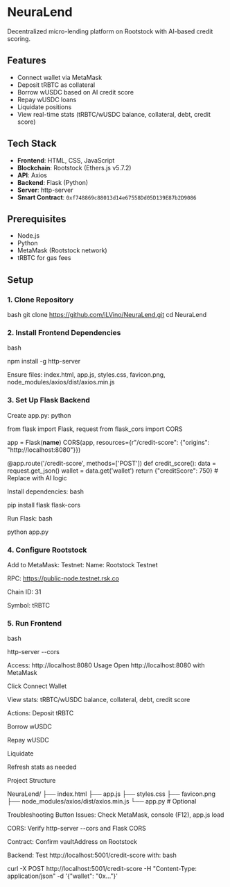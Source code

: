 # NeuraLend

Decentralized micro-lending platform on Rootstock with AI-based credit scoring.

## Features
- Connect wallet via MetaMask
- Deposit tRBTC as collateral
- Borrow wUSDC based on AI credit score
- Repay wUSDC loans
- Liquidate positions
- View real-time stats (tRBTC/wUSDC balance, collateral, debt, credit score)

## Tech Stack
- **Frontend**: HTML, CSS, JavaScript
- **Blockchain**: Rootstock (Ethers.js v5.7.2)
- **API**: Axios
- **Backend**: Flask (Python)
- **Server**: http-server
- **Smart Contract**: `0xf748869c88013d14e67558Dd05D139E87b2D9086`

## Prerequisites
- Node.js
- Python
- MetaMask (Rootstock network)
- tRBTC for gas fees

## Setup

### 1. Clone Repository

bash
git clone https://github.com/iLVino/NeuraLend.git
cd NeuraLend

### 2. Install Frontend Dependencies
bash

npm install -g http-server

Ensure files: index.html, app.js, styles.css, favicon.png, node_modules/axios/dist/axios.min.js
### 3. Set Up Flask Backend
Create app.py:
python

from flask import Flask, request
from flask_cors import CORS

app = Flask(__name__)
CORS(app, resources={r"/credit-score": {"origins": "http://localhost:8080"}})

@app.route('/credit-score', methods=['POST'])
def credit_score():
    data = request.get_json()
    wallet = data.get('wallet')
    return {"creditScore": 750}  # Replace with AI logic

Install dependencies:
bash

pip install flask flask-cors

Run Flask:
bash

python app.py

### 4. Configure Rootstock
Add to MetaMask:
Testnet:
Name: Rootstock Testnet

RPC: https://public-node.testnet.rsk.co

Chain ID: 31

Symbol: tRBTC

### 5. Run Frontend
bash

http-server --cors

Access: http://localhost:8080
Usage
Open http://localhost:8080 with MetaMask

Click Connect Wallet

View stats: tRBTC/wUSDC balance, collateral, debt, credit score

Actions:
Deposit tRBTC

Borrow wUSDC

Repay wUSDC

Liquidate

Refresh stats as needed

Project Structure

NeuraLend/
├── index.html
├── app.js
├── styles.css
├── favicon.png
├── node_modules/axios/dist/axios.min.js
└── app.py  # Optional

Troubleshooting
Button Issues: Check MetaMask, console (F12), app.js load

CORS: Verify http-server --cors and Flask CORS

Contract: Confirm vaultAddress on Rootstock

Backend: Test http://localhost:5001/credit-score with:
bash

curl -X POST http://localhost:5001/credit-score -H "Content-Type: application/json" -d '{"wallet": "0x..."}'

